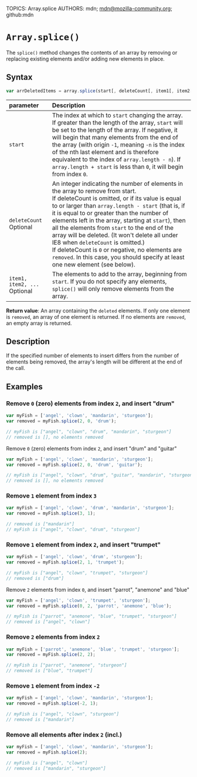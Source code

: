 TOPICS: Array.splice
AUTHORS: mdn; mdn@mozilla-community.org; github:mdn

# `Array.splice()`

The `splice()` method changes the contents of an array by removing or replacing existing
elements and/or adding new elements in place.

## Syntax

```javascript
var arrDeletedItems = array.splice(start[, deleteCount[, item1[, item2[, ...]]]])
```

| parameter | Description |
| :-- | :-- |
| `start` | The index at which to `start` changing the array. If greater than the length of the array, `start` will be set to the length of the array. If negative, it will begin that many elements from the end of the array (with origin `-1`, meaning `-n` is the index of the nth last element and is therefore equivalent to the index of `array.length - n`). If `array.length + start` is less than `0`, it will begin from index `0`.
| `deleteCount` Optional | An integer indicating the number of elements in the array to remove from start.<br>If deleteCount is omitted, or if its value is equal to or larger than `array.length - start` (that is, if it is equal to or greater than the number of elements left in the array, starting at `start`), then all the elements from `start` to the end of the array will be deleted. (It won't delete all under IE8 when `deleteCount` is omitted.)<br>If deleteCount is `0` or negative, no elements are `removed`. In this case, you should specify at least one new element (see below). |
| `item1, item2, ...` Optional | The elements to add to the array, beginning from `start`. If you do not specify any elements, `splice()` will only remove elements from the array. |

**Return value**: An array containing the `deleted` elements. If only one element is `removed`, an
array of one element is returned. If no elements are `removed`, an empty array is returned.

## Description

If the specified number of elements to insert differs from the number of elements being removed, the
array's length will be different at the end of the call.

## Examples

### Remove `0` (zero) elements from index `2`, and insert "drum"

```javascript
var myFish = ['angel', 'clown', 'mandarin', 'sturgeon'];
var removed = myFish.splice(2, 0, 'drum');

// myFish is ["angel", "clown", "drum", "mandarin", "sturgeon"]
// removed is [], no elements removed
```

Remove `0` (zero) elements from index `2`, and insert "drum" and "guitar"

```javascript
var myFish = ['angel', 'clown', 'mandarin', 'sturgeon'];
var removed = myFish.splice(2, 0, 'drum', 'guitar');

// myFish is ["angel", "clown", "drum", "guitar", "mandarin", "sturgeon"]
// removed is [], no elements removed
```

### Remove `1` element from index `3`

```javascript
var myFish = ['angel', 'clown', 'drum', 'mandarin', 'sturgeon'];
var removed = myFish.splice(3, 1);

// removed is ["mandarin"]
// myFish is ["angel", "clown", "drum", "sturgeon"]
```

### Remove `1` element from index `2`, and insert "trumpet"

```javascript
var myFish = ['angel', 'clown', 'drum', 'sturgeon'];
var removed = myFish.splice(2, 1, 'trumpet');

// myFish is ["angel", "clown", "trumpet", "sturgeon"]
// removed is ["drum"]
```

Remove `2` elements from index `0`, and insert "parrot", "anemone" and "blue"

```javascript
var myFish = ['angel', 'clown', 'trumpet', 'sturgeon'];
var removed = myFish.splice(0, 2, 'parrot', 'anemone', 'blue');

// myFish is ["parrot", "anemone", "blue", "trumpet", "sturgeon"]
// removed is ["angel", "clown"]
```

### Remove `2` elements from index `2`

```javascript
var myFish = ['parrot', 'anemone', 'blue', 'trumpet', 'sturgeon'];
var removed = myFish.splice(2, 2);

// myFish is ["parrot", "anemone", "sturgeon"]
// removed is ["blue", "trumpet"]
```

### Remove `1` element from index `-2`

```javascript
var myFish = ['angel', 'clown', 'mandarin', 'sturgeon'];
var removed = myFish.splice(-2, 1);

// myFish is ["angel", "clown", "sturgeon"]
// removed is ["mandarin"]
```

### Remove all elements after index `2` (incl.)

```javascript
var myFish = ['angel', 'clown', 'mandarin', 'sturgeon'];
var removed = myFish.splice(2);

// myFish is ["angel", "clown"]
// removed is ["mandarin", "sturgeon"]
```
